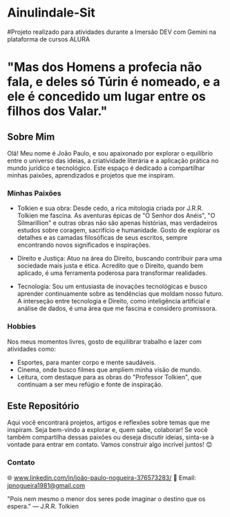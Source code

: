 # Ainulindale-Sit
#Projeto realizado para atividades durante a Imersão DEV com Gemini na plataforma de cursos ALURA


# "Mas dos Homens a profecia não fala, e deles só Túrin é nomeado, e a ele é concedido um lugar entre os filhos dos Valar."

## Sobre Mim

Olá! Meu nome é João Paulo, e sou apaixonado por explorar o equilíbrio entre o universo das ideias, a criatividade literária e a aplicação prática no mundo jurídico e tecnológico. Este espaço é dedicado a compartilhar minhas paixões, aprendizados e projetos que me inspiram.

### Minhas Paixões
- Tolkien e sua obra: Desde cedo, a rica mitologia criada por J.R.R. Tolkien me fascina. As aventuras épicas de "O Senhor dos Anéis", "O Silmarillion" e outras obras não são apenas histórias, mas verdadeiros estudos sobre coragem, sacrifício e humanidade. Gosto de explorar os detalhes e as camadas filosóficas de seus escritos, sempre encontrando novos significados e inspirações.

- Direito e Justiça: Atuo na área do Direito, buscando contribuir para uma sociedade mais justa e ética. Acredito que o Direito, quando bem aplicado, é uma ferramenta poderosa para transformar realidades.

- Tecnologia: Sou um entusiasta de inovações tecnológicas e busco aprender continuamente sobre as tendências que moldam nosso futuro. A interseção entre tecnologia e Direito, como inteligência artificial e análise de dados, é uma área que me fascina e considero promissora.

### Hobbies
Nos meus momentos livres, gosto de equilibrar trabalho e lazer com atividades como:
- Esportes, para manter corpo e mente saudáveis.
- Cinema, onde busco filmes que ampliem minha visão de mundo.
- Leitura, com destaque para as obras do "Professor Tolkien", que continuam a ser meu refúgio e fonte de inspiração.



## Este Repositório
Aqui você encontrará projetos, artigos e reflexões sobre temas que me inspiram. Seja bem-vindo a explorar e, quem sabe, colaborar! Se você também compartilha dessas paixões ou deseja discutir ideias, sinta-se à vontade para entrar em contato. Vamos construir algo incrível juntos! 😊



### Contato
🌐 www.linkedin.com/in/joão-paulo-nogueira-376573283/
📧 Email: jpnogueira1981@gmail.com

"Pois nem mesmo o menor dos seres pode imaginar o destino que os espera." — J.R.R. Tolkien

